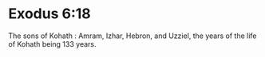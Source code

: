 # Exodus 6:18

The sons of Kohath : Amram, Izhar, Hebron, and Uzziel, the years of the life of Kohath being 133 years.
